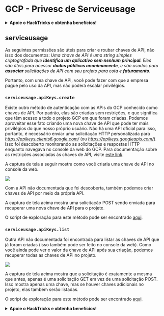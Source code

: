 # GCP - Privesc de Serviceusage

<details>

<summary><strong>Apoie o HackTricks e obtenha benefícios!</strong></summary>

* Se você deseja ver sua **empresa anunciada no HackTricks** ou se deseja acessar a **última versão do PEASS ou baixar o HackTricks em PDF**, confira os [**PLANOS DE ASSINATURA**](https://github.com/sponsors/carlospolop)!
* Adquira o [**swag oficial do PEASS & HackTricks**](https://peass.creator-spring.com)
* Descubra [**The PEASS Family**](https://opensea.io/collection/the-peass-family), nossa coleção exclusiva de [**NFTs**](https://opensea.io/collection/the-peass-family)
* **Junte-se ao** 💬 [**grupo do Discord**](https://discord.gg/hRep4RUj7f) ou ao [**grupo do telegram**](https://t.me/peass) ou **siga-me** no **Twitter** 🐦 [**@carlospolopm**](https://twitter.com/carlospolopm).

* **Compartilhe suas técnicas de hacking enviando PRs para os repositórios do** [**HackTricks**](https://github.com/carlospolop/hacktricks) e [**HackTricks Cloud**](https://github.com/carlospolop/hacktricks-cloud) no github.

</details>

## serviceusage

As seguintes permissões são úteis para criar e roubar chaves de API, não isso dos documentos: _Uma chave de API é uma string simples criptografada que **identifica um aplicativo sem nenhum principal**. Eles são úteis para acessar **dados públicos anonimamente**, e são usados para **associar** solicitações de API com seu projeto para cota e **faturamento**._

Portanto, com uma chave de API, você pode fazer com que a empresa pague pelo uso da API, mas não poderá escalar privilégios.

### `serviceusage.apiKeys.create`

Existe outro método de autenticação com as APIs do GCP conhecido como chaves de API. Por padrão, elas são criadas sem restrições, o que significa que têm acesso a todo o projeto GCP em que foram criadas. Podemos aproveitar esse fato criando uma nova chave de API que pode ter mais privilégios do que nosso próprio usuário. Não há uma API oficial para isso, portanto, é necessário enviar uma solicitação HTTP personalizada para _https://apikeys.clients6.google.com/_ (ou _https://apikeys.googleapis.com/_). Isso foi descoberto monitorando as solicitações e respostas HTTP enquanto navegava no console da web do GCP. Para documentação sobre as restrições associadas às chaves de API, visite [este link](https://cloud.google.com/docs/authentication/api-keys).

A captura de tela a seguir mostra como você criaria uma chave de API no console da web.

![](https://rhinosecuritylabs.com/wp-content/uploads/2020/04/image6-1.png)

Com a API não documentada que foi descoberta, também podemos criar chaves de API por meio da própria API.

A captura de tela acima mostra uma solicitação POST sendo enviada para recuperar uma nova chave de API para o projeto.

O script de exploração para este método pode ser encontrado [aqui](https://github.com/RhinoSecurityLabs/GCP-IAM-Privilege-Escalation/blob/master/ExploitScripts/serviceusage.apiKeys.create.py).

### `serviceusage.apiKeys.list`

Outra API não documentada foi encontrada para listar as chaves de API que já foram criadas (isso também pode ser feito no console da web). Como você ainda pode ver o valor da chave de API após sua criação, podemos recuperar todas as chaves de API no projeto.

![](https://rhinosecuritylabs.com/wp-content/uploads/2020/04/image4-1.png)

A captura de tela acima mostra que a solicitação é exatamente a mesma que antes, apenas é uma solicitação GET em vez de uma solicitação POST. Isso mostra apenas uma chave, mas se houver chaves adicionais no projeto, elas também serão listadas.

O script de exploração para este método pode ser encontrado [aqui](https://github.com/RhinoSecurityLabs/GCP-IAM-Privilege-Escalation/blob/master/ExploitScripts/serviceusage.apiKeys.list.py).

<details>

<summary><strong>Apoie o HackTricks e obtenha benefícios!</strong></summary>

Você trabalha em uma **empresa de segurança cibernética**? Você quer ver sua **empresa anunciada no HackTricks**? ou você quer ter acesso à **última versão do PEASS ou baixar o HackTricks em PDF**? Confira os [**PLANOS DE ASSINATURA**](https://github.com/sponsors/carlospolop)!

Descubra [**The PEASS Family**](https://opensea.io/collection/the-peass-family), nossa coleção exclusiva de [**NFTs**](https://opensea.io/collection/the-peass-family)

Adquira o [**swag oficial do PEASS & HackTricks**](https://peass.creator-spring.com)

**Junte-se ao** [**💬**](https://emojipedia.org/speech-balloon/) [**grupo do Discord**](https://discord.gg/hRep4RUj7f) ou ao [**grupo do telegram**](https://t.me/peass) ou **siga-me** no **Twitter** [**🐦**](https://github.com/carlospolop/hacktricks/tree/7af18b62b3bdc423e11444677a6a73d4043511e9/\[https:/emojipedia.org/bird/README.md)[**@carlospolopm**](https://twitter.com/carlospolopm).

**Compartilhe suas técnicas de hacking enviando PRs para o** [**repositório do hacktricks**](https://github.com/carlospolop/hacktricks)\*\*\*\*

**.**

</details>